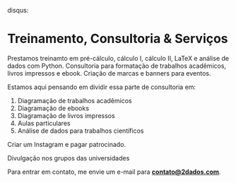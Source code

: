 disqus:

# Treinamento, Consultoria & Serviços

Prestamos treinamto em pré-cálculo, cálculo I, cálculo II, LaTeX e análise de dados com Python. 
Consultoria para formatação de trabalhos acadêmicos, livros impressos e ebook. Criação de marcas e banners para eventos. 

Estamos aqui pensando em dividir essa parte de consultoria em:

1. Diagramação de trabalhos acadêmicos
2. Diagramação de ebooks
3. Diagramação de livros impressos
4. Aulas particulares
5. Análise de dados para trabalhos científicos

Criar um Instagram e pagar patrocinado. 

Divulgação nos grupos das universidades 

Para entrar em contato, me envie um e-mail para  **contato@2dados.com**.
